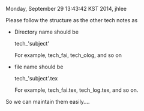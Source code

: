 
Monday, September 29 13:43:42 KST 2014, jhlee



 Please follow the structure as the other tech notes as

  - Directory name should be
 
    tech_'subject'

    For example, tech_fai, tech_olog, and so on

  - file name should be
  
    tech_'subject'.tex

    For example, tech_fai.tex, tech_log.tex, and so on.


  So we can maintain them easily....



